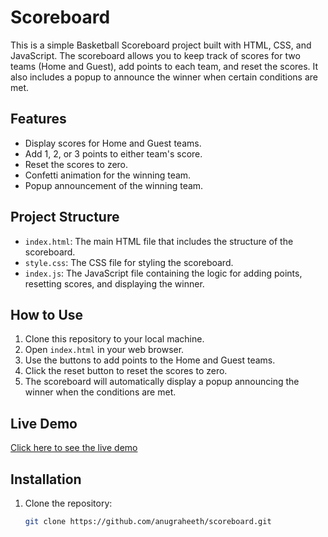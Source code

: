 # Scoreboard

This is a simple Basketball Scoreboard project built with HTML, CSS, and JavaScript. The scoreboard allows you to keep track of scores for two teams (Home and Guest), add points to each team, and reset the scores. It also includes a popup to announce the winner when certain conditions are met.

## Features

- Display scores for Home and Guest teams.
- Add 1, 2, or 3 points to either team's score.
- Reset the scores to zero.
- Confetti animation for the winning team.
- Popup announcement of the winning team.

## Project Structure

- `index.html`: The main HTML file that includes the structure of the scoreboard.
- `style.css`: The CSS file for styling the scoreboard.
- `index.js`: The JavaScript file containing the logic for adding points, resetting scores, and displaying the winner.

## How to Use

1. Clone this repository to your local machine.
2. Open `index.html` in your web browser.
3. Use the buttons to add points to the Home and Guest teams.
4. Click the reset button to reset the scores to zero.
5. The scoreboard will automatically display a popup announcing the winner when the conditions are met.

## Live Demo

[Click here to see the live demo](https://anugraheeth.github.io/Scoreboard/)

## Installation

1. Clone the repository:
   ```bash
   git clone https://github.com/anugraheeth/scoreboard.git
